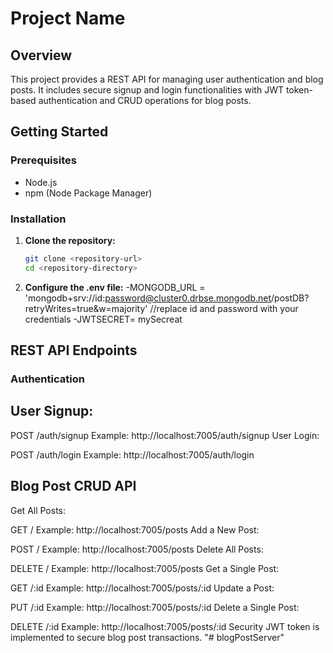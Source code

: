 # Project Name

## Overview

This project provides a REST API for managing user authentication and blog posts. It includes secure signup and login functionalities with JWT token-based authentication and CRUD operations for blog posts.

## Getting Started

### Prerequisites

- Node.js
- npm (Node Package Manager)

### Installation

1. **Clone the repository:**

   ```bash
   git clone <repository-url>
   cd <repository-directory>

2. **Configure the .env file:**
    -MONGODB_URL = 'mongodb+srv://id:password@cluster0.drbse.mongodb.net/postDB?retryWrites=true&w=majority'
     //replace id and password with your credentials
    -JWTSECRET= mySecreat

## REST API Endpoints
### Authentication

## User Signup:

POST /auth/signup
Example: http://localhost:7005/auth/signup
User Login:

POST /auth/login
Example: http://localhost:7005/auth/login

## Blog Post CRUD API
Get All Posts:

GET /
Example: http://localhost:7005/posts
Add a New Post:

POST /
Example: http://localhost:7005/posts
Delete All Posts:

DELETE /
Example: http://localhost:7005/posts
Get a Single Post:

GET /:id
Example: http://localhost:7005/posts/:id
Update a Post:

PUT /:id
Example: http://localhost:7005/posts/:id
Delete a Single Post:

DELETE /:id
Example: http://localhost:7005/posts/:id
Security
JWT token is implemented to secure blog post transactions.
"# blogPostServer" 

